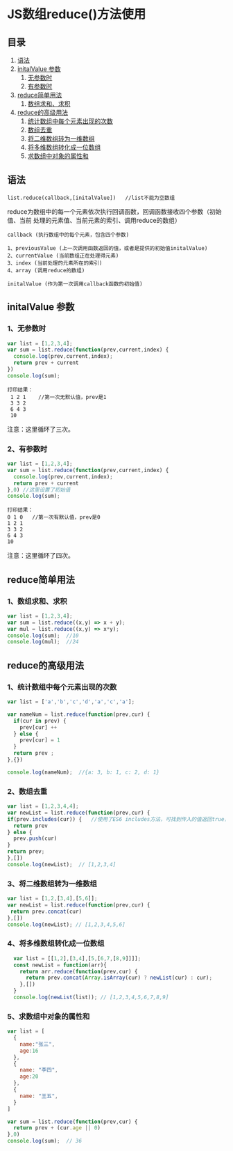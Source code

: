 # JS数组reduce()方法使用 #

## 目录 ##

1. [语法](#href1)
2. [initalValue 参数](#href2)
   1. [无参数时](#href2-1)
   2. [有参数时](#href2-2)
3. [reduce简单用法](#href3)
   1. [数组求和、求积](#href3-1)
4. [reduce的高级用法](#href4)
   1. [统计数组中每个元素出现的次数](#href4-1)
   2. [数组去重](#href4-2)
   3. [将二维数组转为一维数组](#href4-3)
   4. [将多维数组转化成一位数组](#href4-4)
   5. [求数组中对象的属性和](#href4-5)


## <a name='href1'>语法</a> ##

```
list.reduce(callback,[initalValue])   //list不能为空数组
```

reduce为数组中的每一个元素依次执行回调函数，回调函数接收四个参数（初始值、当前
处理的元素值、当前元素的索引、调用reduce的数组）

```
callback (执行数组中的每个元素，包含四个参数)

1、previousValue (上一次调用函数返回的值，或者是提供的初始值initalValue)
2、currentValue (当前数组正在处理得元素)
3、index (当前处理的元素所在的索引)
4、array (调用reduce的数组)

initalValue (作为第一次调用callback函数的初始值)
```

## <a name='href2'>initalValue 参数</a> ##

### <a name='href2-1'>1、无参数时</a> ###

```js
var list = [1,2,3,4];
var sum = list.reduce(function(prev,current,index) {
  console.log(prev,current,index);
  return prev + current
})
console.log(sum);
```

```
打印结果：
 1 2 1    //第一次无默认值，prev是1
 3 3 2
 6 4 3
 10
```
注意：这里循环了三次。

### <a name='href2-2'>2、有参数时</a> ###

```js
var list = [1,2,3,4];
var sum = list.reduce(function(prev,current,index) {
  console.log(prev,current,index);
  return prev + current
},0) //这里设置了初始值
console.log(sum);
```

```
打印结果：
0 1 0   //第一次有默认值，prev是0
1 2 1
3 3 2
6 4 3
10
```
注意：这里循环了四次。

## <a name='href3'>reduce简单用法</a> ##

### <a name='href3-1'>1、数组求和、求积</a> ###

```js
var list = [1,2,3,4];
var sum = list.reduce((x,y) => x + y);
var mul = list.reduce((x,y) => x*y);
console.log(sum);  //10
console.log(mul);  //24
```

## <a name='href4'>reduce的高级用法</a> ##

### <a name='href4-1'>1、统计数组中每个元素出现的次数</a> ###

```js
var list = ['a','b','c','d','a','c','a'];

var nameNum = list.reduce(function(prev,cur) {
  if(cur in prev) {
    prev[cur] ++
  } else {
    prev[cur] = 1
  }
  return prev ;
},{})

console.log(nameNum);  //{a: 3, b: 1, c: 2, d: 1}
```
### <a name='href4-2'>2、数组去重</a> ###

 ```js
var list = [1,2,3,4,4];
var newList = list.reduce(function(prev,cur) {
 if(prev.includes(cur)) {   //使用了ES6 includes方法，可找到传入的值返回true，反之为false
   return prev
 } else {
   prev.push(cur)
 }
 return prev;
},[])
console.log(newList);  // [1,2,3,4]
 ```

### <a name='href4-3'>3、将二维数组转为一维数组</a> ###

```js
var list = [1,2,[3,4],[5,6]];
var newList = list.reduce(function(prev,cur) {
 return prev.concat(cur)
},[])
console.log(newList); // [1,2,3,4,5,6]
```

### <a name='href4-4'>4、将多维数组转化成一位数组</a> ###

```js
  var list = [[1,2],[3,4],[5,[6,7,[8,9]]]];
  const newList = function(arr){
    return arr.reduce(function(prev,cur) {
      return prev.concat(Array.isArray(cur) ? newList(cur) : cur);
    },[])
  }
  console.log(newList(list)); // [1,2,3,4,5,6,7,8,9]
```

### <a name='href4-5'>5、求数组中对象的属性和</a> ###

```js
var list = [
  {
    name:"张三",
    age:16
  },
  {
    name: "李四",
    age:20
  },
  {
    name: "王五",
  }
]

var sum = list.reduce(function(prev,cur) {
  return prev + (cur.age || 0)
},0)
console.log(sum);  // 36
```
